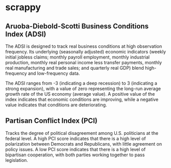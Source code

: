 # scrappy

## Aruoba-Diebold-Scotti Business Conditions Index (ADSI)
The ADSI is designed to track real business conditions at high observation frequency. Its underlying (seasonally adjusted) economic indicators (weekly initial jobless claims; monthly payroll employment, monthly industrial production, monthly real personal income less transfer payments, monthly real manufacturing and trade sales; and quarterly real GDP) blend high-frequency and low-frequency data.

The ADSI ranges from -3 (indicating a deep recession) to 3 (indicating a strong expansion), with a value of zero representing the long-run average growth rate of the US economy (average value). A positive value of the index indicates that economic conditions are improving, while a negative value indicates that conditions are deteriorating.

## Partisan Conflict Index (PCI)
Tracks the degree of political disagreement among U.S. politicians at the federal level. A high PCI score indicates that there is a high level of polarization between Democrats and Republicans, with little agreement on policy issues. A low PCI score indicates that there is a high level of bipartisan cooperation, with both parties working together to pass legislation.
